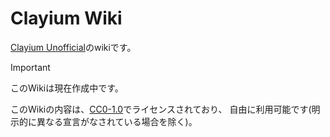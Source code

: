 # Clayium Wiki

[Clayium Unofficial](https://github.com/TRCDevelopers/Clayium)のwikiです。

> [!IMPORTANT]
> このWikiは現在作成中です。

このWikiの内容は、[CC0-1.0](https://creativecommons.org/publicdomain/zero/1.0/)でライセンスされており、
自由に利用可能です(明示的に異なる宣言がなされている場合を除く)。